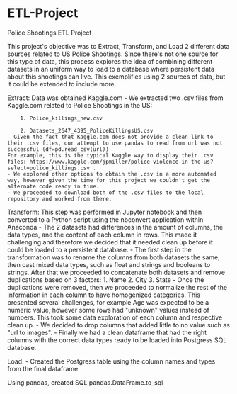 # ETL-Project

Police Shootings ETL Project

This project's objective was to Extract, Transform, and Load 2 different data sources related to US Police Shootings. Since there's not one source for this type of data,  this process explores the idea of combining different datasets in an uniform way to load to a database where persistent data about this shootings can live. This exemplifies using 2 sources of data, but it could be extended to include more.


Extract: Data was obtained Kaggle.com 
	- We extracted two .csv files from Kaggle.com related to Police Shootings in the US: 
	
		1. Police_killings_new.csv
		
		2. Datasets_2647_4395_PoliceKillingsUS.csv
	- Given the fact that Kaggle.com does not provide a clean link to their .csv files, our attempt to use pandas to read from url was not successful (df=pd.read_csv(url))
	For example, this is the typical Kaggle way to display their .csv files: https://www.kaggle.com/jpmiller/police-violence-in-the-us?select=police_killings.csv . 
	- We explored other options to obtain the .csv in a more automated way, however given the time for this project we couldn’t get the alternate code ready in time.
	- We proceeded to download both of the .csv files to the local repository and worked from there. 

Transform: This step was performed in Jupyter notebook and then converted to a Python script using the nbconvert application within Anaconda
	- The 2 datasets had differences in the amount of columns, the data types, and the content of each column in rows. This made it challenging and therefore we decided that it needed clean up before it could be loaded to a persistent database.
	- The first step in the transformation was to rename the columns from both datasets the same, then cast mixed data types, such as float and strings and booleans to strings. After that we proceeded to concatenate both datasets and remove duplications based on 3 factors:
		1. Name
		2. City
		3. State
	- Once the duplications were removed, then we proceeded to normalize the rest of the information in each column to have homogenized categories. This presented several challenges, for example Age was expected to be a numeric value, however some rows had "unknown" values instead of numbers. This took some data exploration of each column and respective clean up.
	- We decided to drop columns that added little to no value such as "url to images".
	- Finally we had a clean dataframe that had the right columns with the correct data types ready to be loaded into Postgress SQL database.

Load:
	- Created the Postgress table using the column names and types from the final dataframe


Using pandas, created SQL pandas.DataFrame.to_sql
